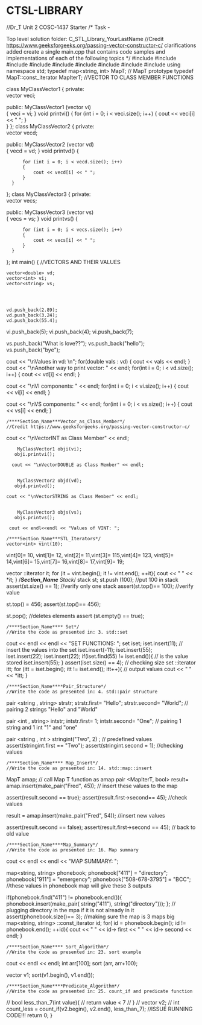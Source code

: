 # CTSL-LIBRARY
//Dr_T Unit 2 COSC-1437 Starter 
/* Task -

Top level solution folder: C_STL_Library_YourLastName
//Credit https://www.geeksforgeeks.org/passing-vector-constructor-c/ clarifications added
create a single main.cpp that contains code samples and implementations of each of the following topics */
#include <set>
#include <iostream>
#include <vector>
#include <algorithm> 
#include <string>
#include <stack>
#include <cassert>
#include <utility>
#include<map>
using namespace std; 
typedef map<string, int> MapT; // MapT prototype
typedef MapT::const_iterator MapIterT;
//VECTOR TO CLASS MEMBER FUNCTIONS


class MyClassVector1 
{ 
  private:  
      vector<int> veci;


  public: 
      MyClassVector1 (vector<int> vi)  
{ 
        veci = vi; 
      } 
      void printvi() 
      { 
          for (int i = 0; i < veci.size(); i++) 
          {
              cout << veci[i] << " "; 
          }    
      }
};
class MyClassVector2
{ 
  private:  
      vector<double> vecd;

public: 
  MyClassVector2 (vector<double> vd)  
{ 
        vecd = vd; 
      } 
      void printvd() 
      { 
          
          for (int i = 0; i < vecd.size(); i++) 
          {
              cout << vecd[i] << " "; 
          }    
      } 
};
class MyClassVector3
{ 
  private:  
      vector<string> vecs;

public: 
  MyClassVector3 (vector<string> vs)  
{ 
        vecs = vs; 
      } 
      void printvs() 
      { 
         
          for (int i = 0; i < vecs.size(); i++) 
          {
              cout << vecs[i] << " "; 
          }    
      } 
};
int main() 
{
  //VECTORS AND THEIR VALUES

  
    vector<double> vd; 
    vector<int> vi; 
    vector<string> vs; 


   
   
    vd.push_back(2.89);
    vd.push_back(3.24);
    vd.push_back(55.4); 

 vi.push_back(5);
    vi.push_back(4);
    vi.push_back(7);
    
  
 
vs.push_back("What is love??");
  vs.push_back("hello");
  vs.push_back("bye");
   
   cout << "\nValues in vd: \n"; 
   for(double vals : vd)
   {
     cout << vals << endl; 
   }
   cout << "\nAnother way to print vector: " << endl; 
   for(int i = 0; i < vd.size(); i++)
   {
     cout << vd[i] << endl; 
   }

   

   cout << "\nVI components: " << endl; 
   for(int i = 0; i < vi.size(); i++)
   {
     cout << vi[i] << endl; 
   }

   cout << "\nVS components: " << endl; 
   for(int i = 0; i < vs.size(); i++)
   {
     cout << vs[i] << endl; 
   }


    /****Section_Name***Vector_as_Class_Member*/ 
    //Credit https://www.geeksforgeeks.org/passing-vector-constructor-c/

   cout << "\nVectorINT as Class Member" << endl; 
   
        
        MyClassVector1 obji(vi); 
       obji.printvi();
           
      cout << "\nVectorDOUBLE as Class Member" << endl; 
   
      
        MyClassVector2 objd(vd); 
       objd.printvd();

    cout << "\nVectorSTRING as Class Member" << endl; 
   
      
        MyClassVector3 objs(vs); 
       objs.printvs();
            
     cout << endl<<endl << "Values of VINT: ";

    /****Section_Name***STL_Iterators*/ 
    vector<int> vint(10);
vint[0]= 10, vint[1]= 12, vint[2]= 11,vint[3]= 115,vint[4]= 123,
  vint[5]= 14,vint[6]= 15,vint[7]= 16,vint[8]= 17,vint[9]= 19;

  vector<int> ::iterator it;
  for (it = vint.begin(); it != vint.end(); ++it){
    cout << " " << *it;
  }
    /****Section_Name*** Stack*/
stack<int> st;
  st.push (100); //put 100 in stack
  assert(st.size() == 1); //verify only one stack
  assert(st.top()== 100); //verify value

st.top() = 456;
assert(st.top()== 456);

st.pop(); //deletes elements
assert (st.empty() == true);  

  

    /****Section_Name**** Set*/
    //Write the code as presented in: 3. std::set
cout << endl << endl << "SET FUNCTIONS: ";
set <int> iset;
  iset.insert(11); // insert the values into the set
  iset.insert(-11);
iset.insert(55);  
iset.insert(22);
  iset.insert(22);
  if(iset.find(55) != iset.end()){ // is the value stored
    iset.insert(55);
  }
  assert(iset.size() == 4); // checking size
    set <int> ::iterator itt;
  for (itt = iset.begin(); itt != iset.end(); itt++){ // output values
    cout << " " << *itt;
  }


    /****Section_Name****Pair_Structure*/
    //Write the code as presented in: 4. std::pair structure
pair <string , string> strstr;
  strstr.first= "Hello";
  strstr.second= "World"; // pairing 2 strings "Hello" and "World"

  pair <int , string> intstr;
  intstr.first= 1;
  intstr.second= "One"; // pairing 1 string and 1 int "1" and "one"

  pair <string , int > stringint("Two", 2) ; // predefined values
  assert(stringint.first == "Two");
  assert(stringint.second = 1); //checking values
  
  
  
 

    /****Section_Name**** Map_Insert*/
    //Write the code as presented in: 14. std::map::insert
MapT amap; // call Map T function as amap
  pair <MapIterT, bool> result= 
  amap.insert(make_pair("Fred", 45)); // insert these values to the map

  assert(result.second == true);
  assert(result.first->second== 45); //check values

  result = amap.insert(make_pair("Fred", 54)); //insert new values

  assert(result.second == false);
assert(result.first->second == 45); // back to old value
  

    /****Section_Name****Map_Summary*/
    //Write the code as presented in: 16. Map summary
cout << endl <<  endl << "MAP SUMMARY: ";
  
map<string, string> phonebook;
  phonebook["411"] = "directory";
  phonebook["911"] = "emergency";
  phonebook["508-678-3795"] = "BCC"; //these values in phonebook map will give these 3 outputs

  if(phonebook.find("411") != phonebook.end()){
    phonebook.insert(make_pair( string("411"), string("directory")));
  }; // plugging directory in the mpa if it is not already in it
  assert(phonebook.size()== 3); //making sure the map is 3 maps big
  map<string, string>  ::const_iterator id;
  for( id = phonebook.begin(); id != phonebook.end(); ++id){
    cout << " " << id-> first
      << " " << id-> second << endl;
  }


    /****Section_Name**** Sort_Algorithm*/
    //Write the code as presented in: 23. sort example
  cout << endl << endl;
int arr[100];
  sort (arr, arr+100);

  vector<int> v1;
  sort(v1.begin(), v1.end());


    /****Section_Name****Predicate_Algorithm*/
    //Write the code as presented in: 25. count_if and predicate function
// bool less_than_7(int value){
//   return value < 7 
// }
//   vector<int> v2;
//   int count_less = count_if(v2.begin(), v2.end(), less_than_7);
  //ISSUE RUNNING CODE!!!
      return 0; 
 }
